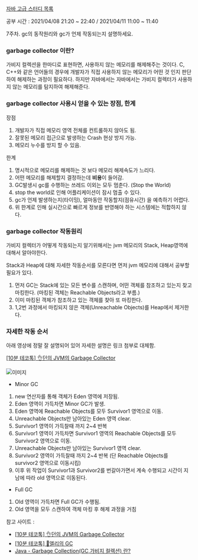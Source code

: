 [자바 고급 스터디 목록](https://ckdgus.tistory.com/80)

공부 시간 : 2021/04/08 21:20 ~ 22:40 / 2021/04/11 11:00 ~ 11:40

7주차. gc의 동작원리와 gc가 언제 작동되는지 설명하세요.

### garbage collector 이란?
가비지 컬렉션을 한마디로 표현하면, 사용하지 않는 메모리를 해제해주는 것이다. C, C++와 같은 언어들의 경우에 개발자가 직접 사용하지 않는 메모리가 어떤 것 인지 판단하여 해제하는 과정이 필요하다.
하지만 자바에서는 자바에서는 가비지 컬렉터가 사용하지 않는 메모리를 탐지하여 해제해준다.

### garbage collector 사용시 얻을 수 있는 장점, 한계
장점
1. 개발자가 직접 메모리 영역 전체를 컨트롤하지 않아도 됨.
1. 잘못된 메모리 접근으로 발생하는 Crash 현상 방지 가능.
1. 메모리 누수를 방지 할 수 있음.

한계
1. 명시적으로 메모리를 해제하는 것 보다 메모리 해제속도가 느리다.
1. 어떤 메모리를 해제할지 결정하는데 **비용**이 들어감.
1. GC발생시 gc를 수행하는 쓰레드 이외는 모두 멈춘다. (Stop the World)
1. stop the world로 인해 어플리케이션이 잠시 멈출 수 있다.
1. gc가 언제 발생하는지(타이밍), 얼마동안 작동할지(점유시간) 을 예측하기 어렵다.
1. 위 한계로 인해 실시간으로 빠르게 정보를 반영해야 하는 시스템에는 적합하지 않다.

### garbage collector 작동원리
가비지 컬렉터가 어떻게 작동되는지 알기위해서는 jvm 메모리의 Stack, Heap영역에 대해서 알아야한다.

Stack과 Heap에 대해 자세한 작동순서를 모른다면 먼저 jvm 메모리에 대해서 공부할 필요가 있다.

1. 먼저 GC는 Stack에 있는 모든 변수를 스캔하며, 어떤 객체를 참조하고 있는지 찾고 마킹한다. (마킹된 객체는 Reachable Objects라고 부름.)
1. 이미 마킹된 객체가 참조하고 있는 객체를 찾아 또 마킹한다.
1. 1,2번 과정에서 마킹되지 않은 객체(Unreachable Objects)를 Heap에서 제거한다. 

### 자세한 작동 순서
아래 영상에 정말 잘 설명되어 있어 자세한 설명은 링크 첨부로 대체함.

[[10분 테코톡] 👌던의 JVM의 Garbage Collector](https://youtu.be/vZRmCbl871I?t=247)

![이미지](https://github.com/ckdgus08/study/blob/master/%EC%9E%90%EB%B0%94%EA%B3%A0%EA%B8%89%EC%8A%A4%ED%84%B0%EB%94%94/image/jvm_heap.png?raw=true)

* Minor GC
1. new 연산자를 통해 객체가 Eden 영역에 저장됨.
1. Eden 영역이 가득차면 Minor GC가 발생.
1. Eden 영역에 Reachable Objects를 모두 Survivor1 영역으로 이동.
1. Unreachable Objects만 남아있는 Eden 영역 clear.
1. Survivor1 영역이 가득찰때 까지 2~4 반복
1. Survivor1 영역이 가득차면 Survivor1 영역의 Reachable Objects를 모두 Survivor2 영역으로 이동.
1. Unreachable Objects만 남아있는 Survivor1 영역 clear.
1. Survivor2 영역이 가득찰때 까지 2~4 반복 (단 Reachable Objects를 survivor2 영역으로 이동시킴)
1. 이후 위 작업이 Survivor1과 Survivor2를 번갈아가면서 계속 수행되고 시간이 지남에 따라 old 영역으로 이동된다.
* Full GC
1. Old 영역이 가득차면 Full GC가 수행됨.
1. Old 영역을 모두 스캔하여 객체 마킹 후 해제 과정을 거침

참고 사이트 :
* [[10분 테코톡] 👌던의 JVM의 Garbage Collector](https://www.youtube.com/watch?v=vZRmCbl871I)
* [[10분 테코톡] 🐥엘리의 GC](https://www.youtube.com/watch?v=Fe3TVCEJhzo)
* [Java - Garbage Collection(GC,가비지 컬렉션) 란?](https://coding-start.tistory.com/206)